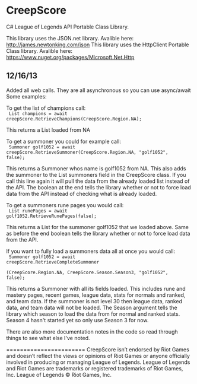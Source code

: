 CreepScore
==========

C# League of Legends API Portable Class Library.

This library uses the JSON.net library. Avalible here: http://james.newtonking.com/json
This library uses the HttpClient Portable Class library. Avalible here: https://www.nuget.org/packages/Microsoft.Net.Http

12/16/13
-------------
Added all web calls. They are all asynchronous so you can use async/await Some examples:

To get the list of champions call:  
<code>
List<Champion> champions = await creepScore.RetrieveChampions(CreepScore.Region.NA);  
</code>
This returns a List<Champion> loaded from NA

To get a summoner you could for example call:  
<code>
Summoner golf1052 = await creepScore.RetrieveSummoner(CreepScore.Region.NA, "golf1052", false);  
</code>
This returns a Summoner whos name is golf1052 from NA. This also adds the summoner to the List<Summoner> summoners field in the CreepScore class. If you call this line again it will pull the data from the already loaded list instead of the API. The boolean at the end tells the library whether or not to force load data from the API instead of checking what is already loaded.

To get a summoners rune pages you would call:  
<code>
List<RunePage> runePages = await golf1052.RetrieveRunePages(false);  
</code>
This returns a List<RunePage> for the summoner golf1052 that we loaded above. Same as before the end boolean tells the library whether or not to force load data from the API.

If you want to fully load a summoners data all at once you would call:  
<code>
Summoner golf1052 = await creepScore.RetrieveCompleteSummoner  
(CreepScore.Region.NA, CreepScore.Season.Season3, "golf1052", false);  
</code>
This returns a Summoner with all its fields loaded. This includes rune and mastery pages, recent games, league data, stats for normals and ranked, and team data. If the summoner is not level 30 then league data, ranked data, and team data will not be loaded. The Season argument tells the library which season to load the data from for normal and ranked stats. Season 4 hasn't started yet so only use Season 3 for now.

There are also more documentation notes in the code so read through things to see what else I've noted.

=======================
CreepScore isn’t endorsed by Riot Games and doesn’t reflect the views or opinions of Riot Games or anyone officially involved in producing or managing League of Legends. League of Legends and Riot Games are trademarks or registered trademarks of Riot Games, Inc. League of Legends © Riot Games, Inc.
